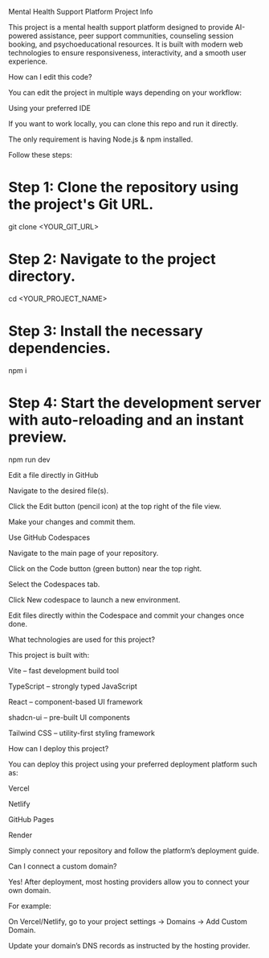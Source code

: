 Mental Health Support Platform
Project Info

This project is a mental health support platform designed to provide AI-powered assistance, peer support communities, counseling session booking, and psychoeducational resources. It is built with modern web technologies to ensure responsiveness, interactivity, and a smooth user experience.

How can I edit this code?

You can edit the project in multiple ways depending on your workflow:

Using your preferred IDE

If you want to work locally, you can clone this repo and run it directly.

The only requirement is having Node.js & npm installed.

Follow these steps:

# Step 1: Clone the repository using the project's Git URL.
git clone <YOUR_GIT_URL>

# Step 2: Navigate to the project directory.
cd <YOUR_PROJECT_NAME>

# Step 3: Install the necessary dependencies.
npm i

# Step 4: Start the development server with auto-reloading and an instant preview.
npm run dev

Edit a file directly in GitHub

Navigate to the desired file(s).

Click the Edit button (pencil icon) at the top right of the file view.

Make your changes and commit them.

Use GitHub Codespaces

Navigate to the main page of your repository.

Click on the Code button (green button) near the top right.

Select the Codespaces tab.

Click New codespace to launch a new environment.

Edit files directly within the Codespace and commit your changes once done.

What technologies are used for this project?

This project is built with:

Vite – fast development build tool

TypeScript – strongly typed JavaScript

React – component-based UI framework

shadcn-ui – pre-built UI components

Tailwind CSS – utility-first styling framework

How can I deploy this project?

You can deploy this project using your preferred deployment platform such as:

Vercel

Netlify

GitHub Pages

Render

Simply connect your repository and follow the platform’s deployment guide.

Can I connect a custom domain?

Yes! After deployment, most hosting providers allow you to connect your own domain.

For example:

On Vercel/Netlify, go to your project settings → Domains → Add Custom Domain.

Update your domain’s DNS records as instructed by the hosting provider.
